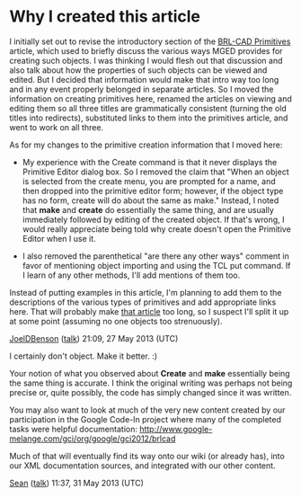 # Why I created this article

I initially set out to revise the introductory section of the [BRL-CAD
Primitives](/wiki/doc/BRL-CAD_Primitives.md) article, which used to
briefly discuss the various ways MGED provides for creating such
objects. I was thinking I would flesh out that discussion and also talk
about how the properties of such objects can be viewed and edited. But I
decided that information would make that intro way too long and in any
event properly belonged in separate articles. So I moved the information
on creating primitives here, renamed the articles on viewing and editing
them so all three titles are grammatically consistent (turning the old
titles into redirects), substituted links to them into the primitives
article, and went to work on all three.

As for my changes to the primitive creation information that I moved
here:

-   My experience with the Create command is that it never displays the
    Primitive Editor dialog box. So I removed the claim that "When an
    object is selected from the create menu, you are prompted for a
    name, and then dropped into the primitive editor form; however, if
    the object type has no form, create will do about the same as make."
    Instead, I noted that **make** and **create** do essentially the
    same thing, and are usually immediately followed by editing of the
    created object. If that's wrong, I would really appreciate being
    told why create doesn't open the Primitive Editor when I use it.

<!-- -->

-   I also removed the parenthetical "are there any other ways" comment
    in favor of mentioning object importing and using the TCL put
    command. If I learn of any other methods, I'll add mentions of them
    too.

Instead of putting examples in this article, I'm planning to add them to
the descriptions of the various types of primitives and add appropriate
links here. That will probably make [that
article](/wiki/doc/BRL-CAD_Primitives.md) too long, so I suspect I'll
split it up at some point (assuming no one objects too strenuously).

[JoelDBenson](/wiki/user/JoelDBenson.md)
([talk](/wiki/user/talk/JoelDBenson.md)) 21:09, 27 May 2013 (UTC)

I certainly don't object. Make it better. :)

Your notion of what you observed about **Create** and **make**
essentially being the same thing is accurate. I think the original
writing was perhaps not being precise or, quite possibly, the code has
simply changed since it was written.

You may also want to look at much of the very new content created by our
participation in the Google Code-In project where many of the completed
tasks were helpful documentation:
<http://www.google-melange.com/gci/org/google/gci2012/brlcad>

Much of that will eventually find its way onto our wiki (or already
has), into our XML documentation sources, and integrated with our other
content.

[Sean](/wiki/user/Sean.md) ([talk](/wiki/user/talk/Sean.md)) 11:37,
31 May 2013 (UTC)
